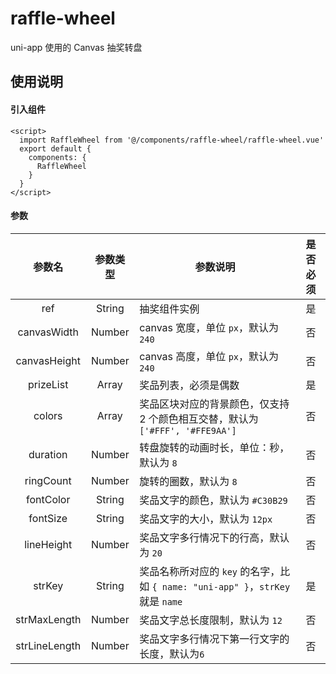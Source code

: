 # raffle-wheel
uni-app 使用的 Canvas 抽奖转盘


## 使用说明

#### 引入组件
```
<script>
  import RaffleWheel from '@/components/raffle-wheel/raffle-wheel.vue'
  export default {
    components: {
      RaffleWheel
    }
  }
</script>
```

#### 参数
参数名 | 参数类型 | 参数说明 | 是否必须
:---:|:---:|---|:---:
ref | String | 抽奖组件实例 | 是
canvasWidth | Number | canvas 宽度，单位 `px`，默认为 `240` | 否
canvasHeight | Number | canvas 高度，单位 `px`，默认为 `240` | 否
prizeList | Array | 奖品列表，必须是偶数 | 是
colors | Array | 奖品区块对应的背景颜色，仅支持 2 个颜色相互交替，默认为 `['#FFF', '#FFE9AA']`  | 否
duration | Number | 转盘旋转的动画时长，单位：秒，默认为 `8` | 否
ringCount | Number | 旋转的圈数，默认为 `8` | 否
fontColor | String | 奖品文字的颜色，默认为 `#C30B29` | 否
fontSize | String | 奖品文字的大小，默认为 `12px` | 否
lineHeight | Number | 奖品文字多行情况下的行高，默认为 `20` | 否
strKey | String | 奖品名称所对应的 `key` 的名字，比如 `{ name: "uni-app" }`，`strKey` 就是 `name` | 是
strMaxLength | Number | 奖品文字总长度限制，默认为 `12` | 否
strLineLength | Number | 奖品文字多行情况下第一行文字的长度，默认为`6` | 否
